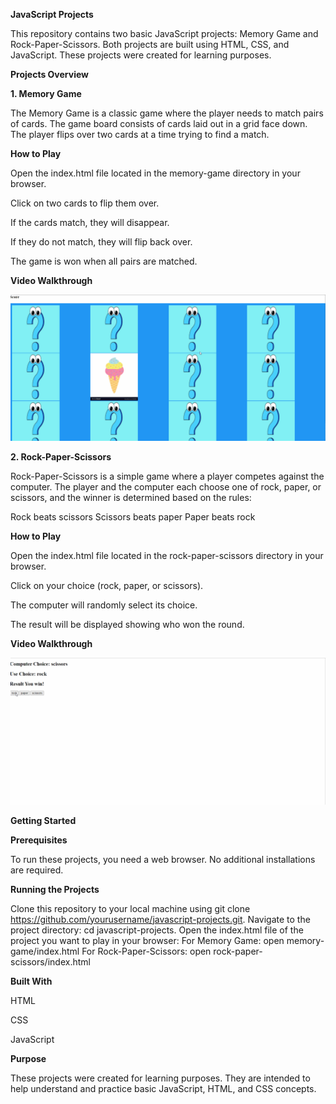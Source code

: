 **JavaScript Projects**

This repository contains two basic JavaScript projects: Memory Game and Rock-Paper-Scissors. Both projects are built using HTML, CSS, and JavaScript. These projects were created for learning purposes.




**Projects Overview**

**1. Memory Game**

The Memory Game is a classic game where the player needs to match pairs of cards. The game board consists of cards laid out in a grid face down. The player flips over two cards at a time trying to find a match.


**How to Play**

Open the index.html file located in the memory-game directory in your browser.

Click on two cards to flip them over.

If the cards match, they will disappear.

If they do not match, they will flip back over.

The game is won when all pairs are matched.

**Video Walkthrough**

![](https://github.com/vaishnaviingole/JavascrpitHandsOn/blob/main/memory.gif)

**2. Rock-Paper-Scissors**

Rock-Paper-Scissors is a simple game where a player competes against the computer. The player and the computer each choose one of rock, paper, or scissors, and the winner is determined based on the rules:

Rock beats scissors
Scissors beats paper
Paper beats rock

**How to Play**

Open the index.html file located in the rock-paper-scissors directory in your browser.

Click on your choice (rock, paper, or scissors).

The computer will randomly select its choice.

The result will be displayed showing who won the round.

**Video Walkthrough**

![](
https://github.com/vaishnaviingole/JavascrpitHandsOn/blob/main/rockpaper.gif)

**Getting Started**

**Prerequisites**

To run these projects, you need a web browser. No additional installations are required.

**Running the Projects**

Clone this repository to your local machine using git clone https://github.com/yourusername/javascript-projects.git.
Navigate to the project directory: cd javascript-projects.
Open the index.html file of the project you want to play in your browser:
For Memory Game: open memory-game/index.html
For Rock-Paper-Scissors: open rock-paper-scissors/index.html

**Built With**

HTML

CSS

JavaScript

**Purpose**

These projects were created for learning purposes. They are intended to help understand and practice basic JavaScript, HTML, and CSS concepts.


